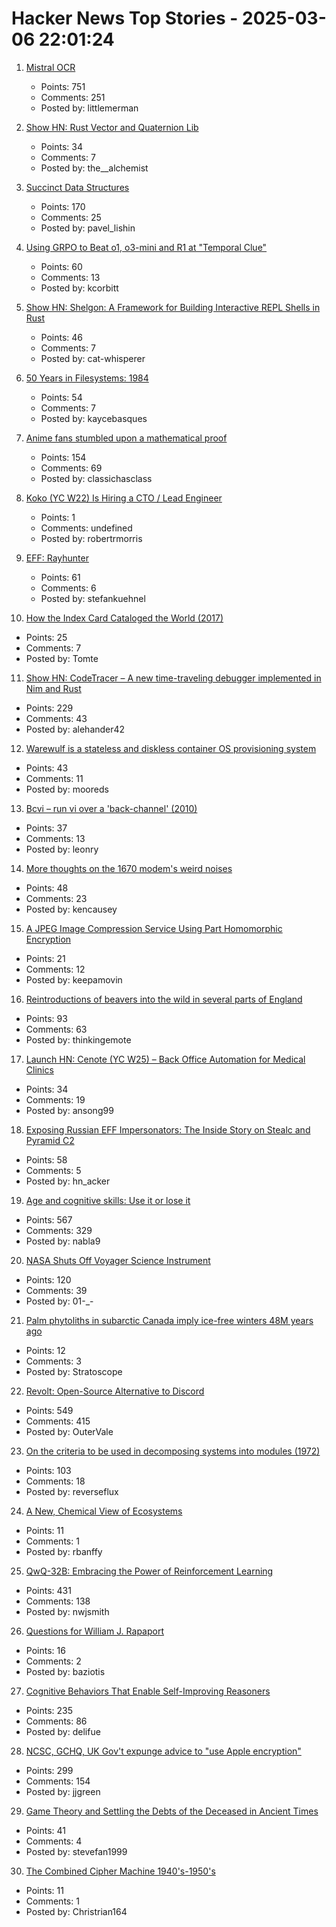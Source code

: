 # Hacker News Top Stories - 2025-03-06 22:01:24

1. [Mistral OCR](https://mistral.ai/fr/news/mistral-ocr)
   - Points: 751
   - Comments: 251
   - Posted by: littlemerman

2. [Show HN: Rust Vector and Quaternion Lib](https://github.com/David-OConnor/lin-alg)
   - Points: 34
   - Comments: 7
   - Posted by: the__alchemist

3. [Succinct Data Structures](https://blog.startifact.com/posts/succinct/)
   - Points: 170
   - Comments: 25
   - Posted by: pavel_lishin

4. [Using GRPO to Beat o1, o3-mini and R1 at "Temporal Clue"](https://openpipe.ai/blog/using-grpo-to-beat-o1-o3-mini-and-r1-on-temporal-clue)
   - Points: 60
   - Comments: 13
   - Posted by: kcorbitt

5. [Show HN: Shelgon: A Framework for Building Interactive REPL Shells in Rust](https://github.com/NishantJoshi00/shelgon)
   - Points: 46
   - Comments: 7
   - Posted by: cat-whisperer

6. [50 Years in Filesystems: 1984](https://blog.koehntopp.info/2023/05/06/50-years-in-filesystems-1984.html)
   - Points: 54
   - Comments: 7
   - Posted by: kaycebasques

7. [Anime fans stumbled upon a mathematical proof](https://www.scientificamerican.com/article/the-surprisingly-difficult-mathematical-proof-that-anime-fans-helped-solve/)
   - Points: 154
   - Comments: 69
   - Posted by: classichasclass

8. [Koko (YC W22) Is Hiring a CTO / Lead Engineer](https://www.ycombinator.com/companies/koko-2/jobs/oPgy08B-lead-engineer-cto)
   - Points: 1
   - Comments: undefined
   - Posted by: robertrmorris

9. [EFF: Rayhunter](https://github.com/EFForg/rayhunter)
   - Points: 61
   - Comments: 6
   - Posted by: stefankuehnel

10. [How the Index Card Cataloged the World (2017)](https://www.theatlantic.com/technology/archive/2017/12/how-the-index-card-catalogued-the-world/547271/)
   - Points: 25
   - Comments: 7
   - Posted by: Tomte

11. [Show HN: CodeTracer – A new time-traveling debugger implemented in Nim and Rust](https://github.com/metacraft-labs/codetracer)
   - Points: 229
   - Comments: 43
   - Posted by: alehander42

12. [Warewulf is a stateless and diskless container OS provisioning system](https://github.com/warewulf/warewulf)
   - Points: 43
   - Comments: 11
   - Posted by: mooreds

13. [Bcvi – run vi over a 'back-channel' (2010)](https://sshmenu.sourceforge.net/articles/bcvi/)
   - Points: 37
   - Comments: 13
   - Posted by: leonry

14. [More thoughts on the 1670 modem's weird noises](https://rachelbythebay.com/w/2025/03/05/1670/)
   - Points: 48
   - Comments: 23
   - Posted by: kencausey

15. [A JPEG Image Compression Service Using Part Homomorphic Encryption](https://github.com/qianfei11/ShadowyCompression)
   - Points: 21
   - Comments: 12
   - Posted by: keepamovin

16. [Reintroductions of beavers into the wild in several parts of England](https://www.wildlifetrusts.org/news/beavers-are-coming-home)
   - Points: 93
   - Comments: 63
   - Posted by: thinkingemote

17. [Launch HN: Cenote (YC W25) – Back Office Automation for Medical Clinics](undefined)
   - Points: 34
   - Comments: 19
   - Posted by: ansong99

18. [Exposing Russian EFF Impersonators: The Inside Story on Stealc and Pyramid C2](https://hunt.io/blog/russian-speaking-actors-impersonate-etf-distribute-stealc-pyramid-c2)
   - Points: 58
   - Comments: 5
   - Posted by: hn_acker

19. [Age and cognitive skills: Use it or lose it](https://www.science.org/doi/full/10.1126/sciadv.ads1560?af=R)
   - Points: 567
   - Comments: 329
   - Posted by: nabla9

20. [NASA Shuts Off Voyager Science Instrument](https://gizmodo.com/nasa-shuts-off-voyager-science-instrument-more-power-cuts-ahead-to-keep-both-probes-going-2000572202)
   - Points: 120
   - Comments: 39
   - Posted by: 01-_-

21. [Palm phytoliths in subarctic Canada imply ice-free winters 48M years ago](https://academic.oup.com/aob/advance-article/doi/10.1093/aob/mcaf021/8006661)
   - Points: 12
   - Comments: 3
   - Posted by: Stratoscope

22. [Revolt: Open-Source Alternative to Discord](https://revolt.chat)
   - Points: 549
   - Comments: 415
   - Posted by: OuterVale

23. [On the criteria to be used in decomposing systems into modules (1972)](https://dl.acm.org/doi/pdf/10.1145/361598.361623)
   - Points: 103
   - Comments: 18
   - Posted by: reverseflux

24. [A New, Chemical View of Ecosystems](https://www.quantamagazine.org/a-new-chemical-view-of-ecosystems-20250305/)
   - Points: 11
   - Comments: 1
   - Posted by: rbanffy

25. [QwQ-32B: Embracing the Power of Reinforcement Learning](https://qwenlm.github.io/blog/qwq-32b/)
   - Points: 431
   - Comments: 138
   - Posted by: nwjsmith

26. [Questions for William J. Rapaport](https://docs.google.com/forms/d/e/1FAIpQLScu0u_nW3S94CfrEGzaABprsGm322wVaBkiqF-ajkN_HVKHhQ/viewform?usp=header)
   - Points: 16
   - Comments: 2
   - Posted by: baziotis

27. [Cognitive Behaviors That Enable Self-Improving Reasoners](https://arxiv.org/abs/2503.01307)
   - Points: 235
   - Comments: 86
   - Posted by: delifue

28. [NCSC, GCHQ, UK Gov't expunge advice to "use Apple encryption"](https://alecmuffett.com/article/112522)
   - Points: 299
   - Comments: 154
   - Posted by: jjgreen

29. [Game Theory and Settling the Debts of the Deceased in Ancient Times](https://politicalcalculations.blogspot.com/2025/02/game-theory-and-settling-debts-of.html)
   - Points: 41
   - Comments: 4
   - Posted by: stevefan1999

30. [The Combined Cipher Machine 1940's-1950's](http://chris-intel-corner.blogspot.com/2025/03/the-combined-cipher-machine-1942-1962.html)
   - Points: 11
   - Comments: 1
   - Posted by: Christrian164

